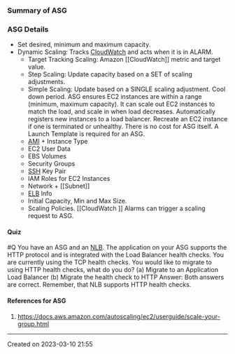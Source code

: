 ### Summary of ASG

### ASG Details
- Set desired, minimum and maximum capacity.
- Dynamic Scaling: Tracks [CloudWatch](CloudWatch) and acts when it is in ALARM.
	- Target Tracking Scaling: Amazon [[CloudWatch]] metric and target value.
	- Step Scaling: Update capacity based on a SET of scaling adjustments.
	- Simple Scaling: Update based on a SINGLE scaling adjustment. Cool down period.
ASG ensures EC2 instances are within a range (minimum, maximum capacity).
It can scale out EC2 instances to match the load, and scale in when load decreases.
Automatically registers new instances to a load balancer.
Recreate an EC2 instance if one is terminated or unhealthy.
There is no cost for ASG itself.
A Launch Template is required for an ASG.
	- [AMI](AMI.md) + Instance Type
	- EC2 User Data
	- EBS Volumes
	- Security Groups
	- [SSH](SSH.md) Key Pair
	- IAM Roles for EC2 Instances
	- Network + [[Subnet]] 
	- [ELB](ELB.md) Info
	- Initial Capacity, Min and Max Size.
	- Scaling Policies.
[[CloudWatch ]] Alarms can trigger a scaling request to ASG.
#### Quiz
#Q  You have an ASG and an [NLB](ELB.md#NLB). The application on your ASG supports the HTTP protocol and is integrated with the Load Balancer health checks. You are currently using the TCP health checks. You would like to migrate to using HTTP health checks, what do you do?
(a) Migrate to an Application Load Balancer
(b) Migrate the health check to HTTP
Answer: Both answers are correct. Remember, that NLB supports HTTP health checks.
#### References for ASG
1. https://docs.aws.amazon.com/autoscaling/ec2/userguide/scale-your-group.html

---
Created on 2023-03-10 21:55